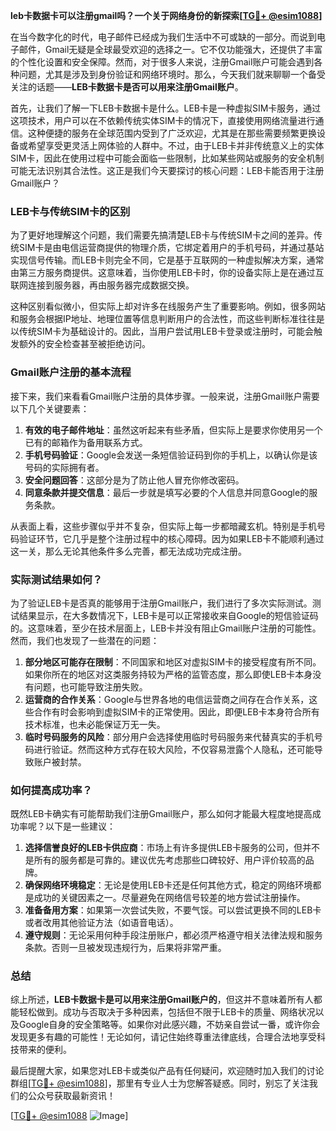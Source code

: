 **leb卡数据卡可以注册gmail吗？一个关于网络身份的新探索[[TG💪+ @esim1088](https://t.me/s/esim1088)]**

在当今数字化的时代，电子邮件已经成为我们生活中不可或缺的一部分。而说到电子邮件，Gmail无疑是全球最受欢迎的选择之一。它不仅功能强大，还提供了丰富的个性化设置和安全保障。然而，对于很多人来说，注册Gmail账户可能会遇到各种问题，尤其是涉及到身份验证和网络环境时。那么，今天我们就来聊聊一个备受关注的话题——**LEB卡数据卡是否可以用来注册Gmail账户**。

首先，让我们了解一下LEB卡数据卡是什么。LEB卡是一种虚拟SIM卡服务，通过这项技术，用户可以在不依赖传统实体SIM卡的情况下，直接使用网络流量进行通信。这种便捷的服务在全球范围内受到了广泛欢迎，尤其是在那些需要频繁更换设备或希望享受更灵活上网体验的人群中。不过，由于LEB卡并非传统意义上的实体SIM卡，因此在使用过程中可能会面临一些限制，比如某些网站或服务的安全机制可能无法识别其合法性。这正是我们今天要探讨的核心问题：LEB卡能否用于注册Gmail账户？

### LEB卡与传统SIM卡的区别

为了更好地理解这个问题，我们需要先搞清楚LEB卡与传统SIM卡之间的差异。传统SIM卡是由电信运营商提供的物理介质，它绑定着用户的手机号码，并通过基站实现信号传输。而LEB卡则完全不同，它是基于互联网的一种虚拟解决方案，通常由第三方服务商提供。这意味着，当你使用LEB卡时，你的设备实际上是在通过互联网连接到服务器，再由服务器完成数据交换。

这种区别看似微小，但实际上却对许多在线服务产生了重要影响。例如，很多网站和服务会根据IP地址、地理位置等信息判断用户的合法性，而这些判断标准往往是以传统SIM卡为基础设计的。因此，当用户尝试用LEB卡登录或注册时，可能会触发额外的安全检查甚至被拒绝访问。

### Gmail账户注册的基本流程

接下来，我们来看看Gmail账户注册的具体步骤。一般来说，注册Gmail账户需要以下几个关键要素：

1. **有效的电子邮件地址**：虽然这听起来有些矛盾，但实际上是要求你使用另一个已有的邮箱作为备用联系方式。
2. **手机号码验证**：Google会发送一条短信验证码到你的手机上，以确认你是该号码的实际拥有者。
3. **安全问题回答**：这部分是为了防止他人冒充你修改密码。
4. **同意条款并提交信息**：最后一步就是填写必要的个人信息并同意Google的服务条款。

从表面上看，这些步骤似乎并不复杂，但实际上每一步都暗藏玄机。特别是手机号码验证环节，它几乎是整个注册过程中的核心障碍。因为如果LEB卡不能顺利通过这一关，那么无论其他条件多么完善，都无法成功完成注册。

### 实际测试结果如何？

为了验证LEB卡是否真的能够用于注册Gmail账户，我们进行了多次实际测试。测试结果显示，在大多数情况下，LEB卡是可以正常接收来自Google的短信验证码的。这意味着，至少在技术层面上，LEB卡并没有阻止Gmail账户注册的可能性。然而，我们也发现了一些潜在的问题：

1. **部分地区可能存在限制**：不同国家和地区对虚拟SIM卡的接受程度有所不同。如果你所在的地区对这类服务持较为严格的监管态度，那么即使LEB卡本身没有问题，也可能导致注册失败。
2. **运营商的合作关系**：Google与世界各地的电信运营商之间存在合作关系，这些合作有时会影响到虚拟SIM卡的正常使用。因此，即便LEB卡本身符合所有技术标准，也未必能保证万无一失。
3. **临时号码服务的风险**：部分用户会选择使用临时号码服务来代替真实的手机号码进行验证。然而这种方式存在较大风险，不仅容易泄露个人隐私，还可能导致账户被封禁。

### 如何提高成功率？

既然LEB卡确实有可能帮助我们注册Gmail账户，那么如何才能最大程度地提高成功率呢？以下是一些建议：

1. **选择信誉良好的LEB卡供应商**：市场上有许多提供LEB卡服务的公司，但并不是所有的服务都是可靠的。建议优先考虑那些口碑较好、用户评价较高的品牌。
2. **确保网络环境稳定**：无论是使用LEB卡还是任何其他方式，稳定的网络环境都是成功的关键因素之一。尽量避免在网络信号较差的地方尝试注册操作。
3. **准备备用方案**：如果第一次尝试失败，不要气馁。可以尝试更换不同的LEB卡或者改用其他验证方法（如语音电话）。
4. **遵守规则**：无论采用何种手段注册账户，都必须严格遵守相关法律法规和服务条款。否则一旦被发现违规行为，后果将非常严重。

### 总结

综上所述，**LEB卡数据卡是可以用来注册Gmail账户的**，但这并不意味着所有人都能轻松做到。成功与否取决于多种因素，包括但不限于LEB卡的质量、网络状况以及Google自身的安全策略等。如果你对此感兴趣，不妨亲自尝试一番，或许你会发现更多有趣的可能性！无论如何，请记住始终尊重法律底线，合理合法地享受科技带来的便利。

最后提醒大家，如果您对LEB卡或类似产品有任何疑问，欢迎随时加入我们的讨论群组[[TG💪+ @esim1088](https://t.me/s/esim1088)]，那里有专业人士为您解答疑惑。同时，别忘了关注我们的公众号获取最新资讯！

[[TG💪+ @esim1088](https://t.me/s/esim1088) ![Image](https://i.postimg.cc/4NQfJmqS/Snipaste-2025-05-13-00-14-12.png)]